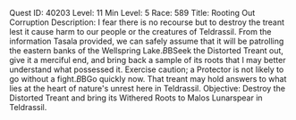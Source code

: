Quest ID: 40203
Level: 11
Min Level: 5
Race: 589
Title: Rooting Out Corruption
Description: I fear there is no recourse but to destroy the treant lest it cause harm to our people or the creatures of Teldrassil. From the information Tasala provided, we can safely assume that it will be patrolling the eastern banks of the Wellspring Lake.$B$BSeek the Distorted Treant out, give it a merciful end, and bring back a sample of its roots that I may better understand what possessed it. Exercise caution; a Protector is not likely to go without a fight.$B$BGo quickly now. That treant may hold answers to what lies at the heart of nature's unrest here in Teldrassil.
Objective: Destroy the Distorted Treant and bring its Withered Roots to Malos Lunarspear in Teldrassil.

